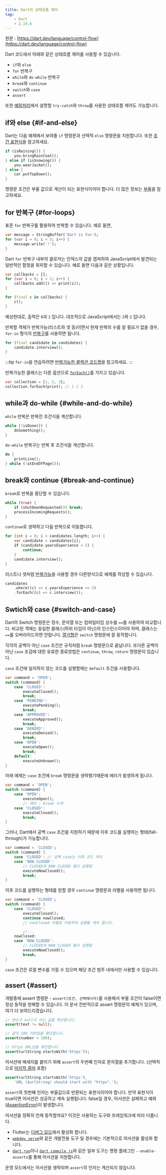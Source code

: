 ```yaml
---
title: Dart의 상태흐름 제어
tag:
    - Dart
    - 2.19.6
---
```


원문 : [https://dart.dev/language/control-flow](https://dart.dev/language/control-flow)

Dart 코드에서 아래와 같은 상태흐름 제어를 사용할 수 있습니다.

* `if`와 `else`
* `for` 반복구
* `while`와 `do-while` 반복구
* `break`와 `continue`
* `switch`와 `case`
* `assert`

또한 [예외처리](error-handling.md#exceptions)에서 설명할 `try-catch`와 `throw`를 사용한 상태흐름 제어도 가능합니다.

## if와 else {#if-and-else}

Dart는 다음 예제에서 보여줄 `if` 명령문과 선택적 `else` 명령문을 지원합니다.
또한 [조건 표현식](operators.md#conditional-expressions)을 참고하세요.

```dart
if (isRaining()) {
    you.bringRainCoat();
} else if (isSnowing()) {
    you.wearJacket();
} else {
    car.putTopDown();
}
```

명령문 조건은 부울 값으로 계산이 되는 표현식이어야 합니다.
더 많은 정보는 [부울](built-in-types.md#booleans)을 참고하세요.

## for 반복구 {#for-loops}

표준 `for` 반복구를 활용하여 반복할 수 있습니다.
예로 들면,

```dart
var message = StringBuffer('Dart is fun');
for (var i = 0; i < 5; i++) {
    message.write('!');
}
```

Dart `for` 반복구 내부의 클로저는 인덱스의 값을 캡쳐하여 JavaScript에서 발견되는 일반적인 함정을 회피할 수 있습니다.
예로 들면 다음과 같은 상황입니다.

```dart
var callbacks = [];
for (var i = 0; i < 2; i++) {
    callbacks.add(() => print(i));
}

for (final c in callbacks) {
    c();
}
```

예상한대로, 출력은 `0`과 `1` 입니다.
대조적으로 JavaScript에서는 `2`와 `2` 입니다.

반복할 객체가 반복가능(리스트와 셋 등)이면서 현재 반복의 수를 알 필요가 없을 경우, `for-in` 형식의 [반복구](https://dart.dev/guides/libraries/library-tour#iteration)를 사용하면 됩니다.

```dart
for (final candidate in candidates) {
    candidate.interview();
}
```

:::tip
`for-in`을 연습하려면 [반복가능한 콜렉션 코드랩](https://dart.dev/codelabs/iterables)을 참고하세요.
:::

반복가능한 클래스는 다른 옵션으로 [`forEach()`](https://api.dart.dev/stable/dart-core/Iterable/forEach.html)를 가지고 있습니다.

```dart
var collection = [1, 2, 3];
collection.forEach(print); // 1 2 3
```

## while과 do-while {#while-and-do-while}

`while` 반복은 반복전 조건식을 계산합니다.

```dart
while (!isDone()) {
    doSomething();
}
```

`do-while` 반복구는 반복 후 조건식을 계산합니다.

```dart
do {
    printLine();
} while (!atEndOfPage());
```

## break와 continue {#break-and-continue}

`break`로 반복을 중단할 수 있습니다.

```dart
while (true) {
    if (shutDownRequested()) break;
    processIncomingRequests();
}
```

`continue`로 생략하고 다음 반복으로 이동합니다.

```dart
for (int i = 0; i < candidates.length; i++) {
    var candidate = candidates[i];
    if (candidate.yearsExperience < 5) {
        continue;
    }
    candidate.interview();
}
```

리스트나 셋처럼 [반복가능](https://api.dart.dev/stable/dart-core/Iterable-class.html)을 사용할 경우 다른방식으로 예제를 작성할 수 있습니다.

```dart
candidates
    .where((c) => c.yearsExperience >= 5)
    .forEach((c) => c.interview());
```

## Swtich와 case {#switch-and-case}

Dart의 Switch 명령문은 정수, 문자열 또는 컴파일타임 상수를 `==`를 사용하여 비교합니다.
비교된 객체는 동일한 클래스(하위 타입이 아닌)의 인스턴스이어야 하며, 클래스는 `==`를 오버라이드하면 안됩니다.
[열거형](https://dart.dev/language/enum)은 `switch` 명령문에 잘 동작합니다.

각각의 공백이 아닌 `case` 조건은 규칙처럼 `break` 명령문으로 끝납니다.
또다른 공백이 아닌 `case` 조검에 대한 유효한 종료방법은 `continue`, `throw`, `return` 명령문이 있습니다.

`case` 조건에 일치하지 않는 코드를 실행할때는 `default` 조건을 사용합니다.

```dart
var command = 'OPEN';
switch (command) {
    case 'CLOSED':
        executeClosed();
        break;
    case 'PENDING':
        executePending();
        break;
    case 'APPROVED':
        executeApproved();
        break;
    case 'DENIED':
        executeDenied();
        break;
    case 'OPEN':
        executeOpen();
        break;
    default:
        executeUnknown();
}
```

아래 예제는 `case` 조건에 `break` 명령문을 생략했기때문에 에러가 발생하게 됩니다.

```dart
var command = 'OPEN';
switch (command) {
    case 'OPEN':
        executeOpen();
        // 에러 : break 누락
    case 'CLOSED':
        executeClosed();
        break;
}
```

그러나, Dart에서 공백 `case` 조건을 지원하기 때문에 이후 코드를 실행하는 형태(fall-through)가 가능합니다.

```dart
var command = 'CLOSED';
switch (command) {
    case 'CLOSED': // 공백 case는 이후 코드 처리
    case 'NOW_CLOSED':
        // CLOSED와 NOW_CLOSED 둘다 실행됨
        executeNowClosed();
        break;
}
```

이후 코드를 실행하는 형태를 원할 경우 `continue` 명령문과 라벨을 사용하면 됩니다.

```dart
var command = 'CLOSED';
switch (command) {
    case 'CLOSED':
        executeClosed();
        continue nowClosed;
        // nowClosed 라벨로 이동하여 실행을 계속 합니다.

        //... 
    nowClosed:
    case 'NOW_CLOSED':
        // CLOSED와 NOW_CLOSED 둘다 실행됨
        executeNowClosed();
        break;
}
```

`case` 조건은 로컬 변수를 가질 수 있으며 해당 조건 범주 내에서만 사용할 수 있습니다.

## assert {#assert}

개발중에 assert 명령문 - `assert(조건, 선택메시지)`를 사용해서 부울 조건이 false이면 정상 동작을 방해할 수 있습니다.
이 문서 전반적으로 assert 명령문의 예제가 있으며, 여기 더 보여드리겠습니다.

```dart
// 변수가 null이 아닌 값을 확인합니다.
assert(text != null);

// 값이 100 미만임을 확인합니다.
assert(number < 100);

// https URL임을 확인합니다.
assert(urlString.startsWith('https'));
```

어서션에 메세지를 붙이기 위해 `assert`의 두번째 인자로 문자열을 추가합니다. (선택적으로 [마지막 콤마](collections.md#lists) 포함)

```dart
assert(urlString.startsWith('https'),
    'URL ($urlString) should start with "https".');
```

`assert`의 첫번째 인자는 부울값으로 반환되는 표현식이어야 합니다.
만약 표현식이 true이면 어서션은 성공하고 계속 실행됩니다.
false일 경우, 어서션은 실패하고 예외([AssertionError](https://api.dart.dev/stable/dart-core/AssertionError-class.html))이 발생합니다.

어서션을 정확히 언제 동작할까요?
이것은 사용하는 도구와 프레임워크에 따라 다릅니다.

* Flutter는 [디버그 모드](https://docs.flutter.dev/testing/debugging#debug-mode-assertions)에서 활성화 합니다.
* [`webdev serve`](https://dart.dev/tools/webdev#serve)와 같은 개발전용 도구 일 경우에는 기본적으로 어서션을 활성화 합니다.
* [`dart run`](https://dart.dev/tools/dart-run)이나 [`dart compile js`](https://dart.dev/tools/dart-compile#js)와 같은 일부 도구는 명령 플래그인 `--enable-asserts`를 통해 어서션을 지원합니다.

운영 모드에서는 어서션을 생략되며 `assert`의 인자는 계산되지 않습니다.

<AdsenseB />